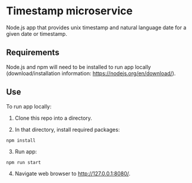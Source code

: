 # Timestamp microservice

Node.js app that provides unix timestamp and natural language date for a given date or timestamp.

## Requirements

Node.js and npm will need to be installed to run app locally (download/installation information: https://nodejs.org/en/download/).

## Use

To run app locally:

1. Clone this repo into a directory.

2. In that directory, install required packages:
```
npm install
```

3. Run app:
```
npm run start
```

4. Navigate web browser to http://127.0.0.1:8080/.
